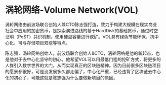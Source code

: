 # 

# 涡轮网络-Volume Network(VOL)

涡轮网络由前波场联合创始人兼CTO陈志强打造，致力于构建大规模在现实商业社会中应用的加密货币，是探索演进路线的基于HardDisk的基础货币，通过时空证明（PoST）共识机制，使用硬盘容量进行挖矿。VOL具有绿色节能环保、抗中心化、可与存储项目双挖等特点。

陈志强，涡轮网络创始人，前波场联合创始人&CTO，涡轮网络是他的新起点，也是他对于去中心化坚守的初心。他希望VOL可以用最低门槛的挖矿方式，将更多的人群引入数字世界的大门，从而实现真正的区块链精神。因为目前很多区块链项目的愿景都很好，可是没发展多久都走偏了，中心化严重，已经违背了区块链去中心化的初心了，可能这就是陈志强为什么要做新项目的原因。


